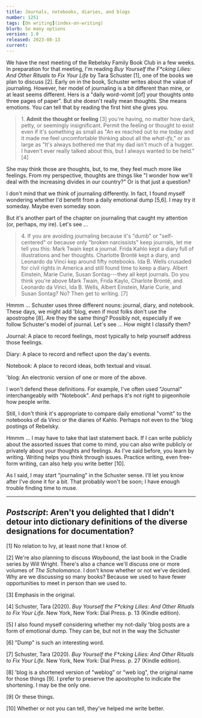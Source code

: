 ```yaml
---
title: Journals, notebooks, diaries, and blogs
number: 1251
tags: [On writing](index-on-writing)
blurb: So many options
version: 1.0
released: 2023-08-13
current: 
---
```

We have the next meeting of the Rebelsky Family Book Club in a few weeks.  In preparation for that meeting, I'm reading _Buy Yourself the F*cking Lilies: And Other Rituals to Fix Your Life_ by Tara Schuster [1], one of the books we plan to discuss [2].  Early on in the book, Schuster writes about the value of journaling.  However, her model of journaling is a bit different than mine, or at least seems different.  Hers is a "daily word-vomit [of] your thoughts onto three pages of paper".  But she doesn't really mean thoughts.  She means emotions.  You can tell that by reading the first hint she gives you.

> 1\. **Admit the thought or feeling** [3] you're having, no matter how dark, petty, or seemingly insignificant.  Permit the feeling or thought to exist even if it's something as small as "An ex reached out to me today and it made me feel uncomfortable thinking about all the _what-ifs_," or as large as "It's always bothered me that my dad isn't much of a hugger.  I haven't ever really talked about this, but I always wanted to be held." [4]

She may think those are thoughts, but, to me, they feel much more like feelings.  From my perspective, thoughts are things like "I wonder how we'll deal with the increasing divides in our country?"  Or is that just a question?

I don't mind that we think of journaling differently.  In fact, I found myself wondering whether I'd benefit from a daily emotional dump [5,6].  I may try it someday.  Maybe even someday soon.

But it's another part of the chapter on journaling that caught my attention (or, perhaps, my ire).  Let's see ...

> 4\. If you are avoiding journaling because it's "dumb" or "self-centered" or because only "broken narcissists" keep journals, let me tell you this: Mark Twain kept a journal.  Frida Kahlo kept a diary full of illustrations and her thoughts.  Charlotte Brontë kept a diary, and Leonardo da Vinci kep around fifty notebooks.  Ida B. Wells crusaded for civil rights in America and still found time to keep a diary.  Albert Einstein, Marie Curie, Susan Sontag---they all kept journals.  Do you think you're above Mark Twain, Frida Kaylo, Charlote Bronté, and Leonardo da Vinci, Ida B. Wells, Albert Einstein, Marie Curie, and Susan Sontag?  No?  Then get to writing.  [7]

Hmmm ... Schuster uses three different nouns: journal, diary, and notebook.  These days, we might add 'blog, even if most folks don't use the apostrophe [8].  Are they the same thing?  Possibly not, especially if we follow Schuster's model of journal.  Let's see ... How might I classify them?

Journal: A place to record feelings, most typically to help yourself address those feelings.

Diary: A place to record and reflect upon the day's events.

Notebook: A place to record ideas, both textual and visual.

'blog: An electronic version of one or more of the above.

I won't defend these definitions. For example, I've often used "Journal" interchangeably with "Notebook".  And perhaps it's not right to pigeonhole how people write.

Still, I don't think it's appropriate to compare daily emotional "vomit" to the notebooks of da Vinci or the diaries of Kahlo.  Perhaps not even to the 'blog postings of Rebelsky.

Hmmm ... I may have to take that last statement back.  If I can write publicly about the assorted issues that come to mind, you can also write publicly or privately about your thoughts and feelings.  As I've said before, you learn by writing.  Writing helps you think through issues.  Practice writing, even free-form writing, can also help you write better [10].

As I said, I may start "journaling" in the Schuster sense.  I'll let you know after I've done it for a bit.  That probably won't be soon; I have enough trouble finding time to muse.

---

**_Postscript_**: Aren't you delighted that I didn't detour into dictionary definitions of the diverse designations for documentation?
---

[1] No relation to Ivy, at least none that I know of.

[2] We're also planning to discuss _Waybound_, the last book in the Cradle series by Will Wright.  There's also a chance we'll discuss one or more volumes of _The Scholomance_. I don't know whether or not we've decided.  Why are we discussing so many books?  Because we used to have fewer opportunities to meet in person than we used to.

[3] Emphasis in the original.

[4] Schuster, Tara (2020).  _Buy Yourself the F*cking Lilies: And Other Rituals to Fix Your Life_.  New York, New York: Dial Press.  p. 13 (Kindle edition).

[5] I also found myself considering whether my not-daily 'blog posts are a form of emotional dump.  They can be, but not in the way the Schuster

[6] "Dump" is such an interesting word.

[7] Schuster, Tara (2020).  _Buy Yourself the F*cking Lilies: And Other Rituals to Fix Your Life_.  New York, New York: Dial Press.  p. 27 (Kindle edition).

[8] 'blog is a shortened version of "weblog" or "web log", the original name for those things [9].  I prefer to preserve the apostrophe to indicate the shortening.  I may be the only one.

[9] Or these things.

[10] Whether or not you can tell, they've helped me write better.